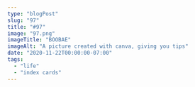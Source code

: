 ```yaml
---
type: "blogPost"
slug: "97"
title: "#97"
image: "97.png"
imageTitle: "BOOBAE"
imageAlt: "A picture created with canva, giving you tips"
date: "2020-11-22T00:00:00-07:00"
tags:
  - "life"
  - "index cards"
---
```

